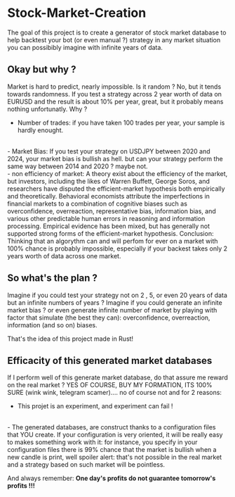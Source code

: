 # Stock-Market-Creation

The goal of this project is to create a generator of stock market database to help backtest your bot (or even manual ?) strategy in any market situation you can possibibly imagine with infinite years of data.

## Okay but why ? 

Market is hard to predict, nearly impossible. Is it random ? No, but it tends towards randomness. If you test a strategy across 2 year worth of data on EURUSD and the result is about 10% per year, great, but it probably means nothing unfortunatly. Why ? 

- Number of trades: if you have taken 100 trades per year, your sample is hardly enought.
<br /> 
- Market Bias: If you test your strategy on USDJPY between 2020 and 2024, your market bias is bullish as hell. but can your strategy perform the same way between 2014 and 2020 ? maybe not.
<br /> 
- non efficiency of market: A theory exist about the efficiency of the market, but investors, including the likes of Warren Buffett, George Soros, and researchers have disputed the efficient-market hypothesis both empirically and theoretically. Behavioral economists attribute the imperfections in financial markets to a combination of cognitive biases such as overconfidence, overreaction, representative bias, information bias, and various other predictable human errors in reasoning and information processing. Empirical evidence has been mixed, but has generally not supported strong forms of the efficient-market hypothesis. Conclusion: Thinking that an algorythm can and will perfom for ever on a market with 100% chance is probably impossible, especially if your backest takes only 2 years worth of data across one market.

## So what's the plan ?

Imagine if you could test your strategy not on 2 , 5, or even 20 years of data but an infinite numbers of years ? Imagine if you could generate an infinite market bias ? or even generate infinite number of market by playing with factor that simulate (the best they can): overconfidence, overreaction, information (and so on) biases.

That's the idea of this project made in Rust! 

## Efficacity of this generated market databases

If I perform well of this generate market database, do that assure me reward on the real market ? YES OF COURSE, BUY MY FORMATION, ITS 100% SURE (wink wink, telegram scamer).... no of course not and for 2 reasons:
- This projet is an experiment, and experiment can fail !
<br /> 
- The generated databases, are construct thanks to a configuration files that YOU create. If your configuration is very oriented, it will be really easy to makes something work with it: for instance, you specify in your configuration files there is 99% chance that the market is bullish when a new candle is print, well spoiler alert: that's not possible in the real market and a strategy based on such market will be pointless.

And always remember: **One day's profits do not guarantee tomorrow's profits !!!**